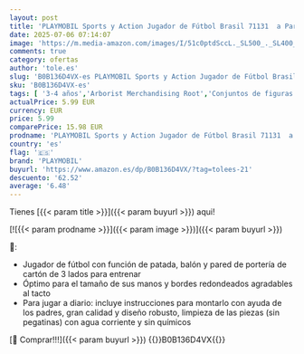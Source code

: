 ```yaml
---
layout: post
title: 'PLAYMOBIL Sports y Action Jugador de Fútbol Brasil 71131  a Partir de 5 años'
date: 2025-07-06 07:14:07
image: 'https://m.media-amazon.com/images/I/51c0ptdSccL._SL500_._SL400_.jpg'
comments: true
category: ofertas
author: 'tole.es'
slug: 'B0B136D4VX-es PLAYMOBIL Sports y Action Jugador de Fútbol Brasil 71131 a...'
sku: 'B0B136D4VX-es'
tags: [ '3-4 años','Arborist Merchandising Root','Conjuntos de figuras de juguete','Juguetes','Juguetes y juegos','Muñecos y figuras','Self Service','Special Features Stores','b6d17eda-2c26-45ed-a098-453a9f96e839_0','b6d17eda-2c26-45ed-a098-453a9f96e839_1801','playmobil','🇪🇸', ]
actualPrice: 5.99 EUR
currency: EUR
price: 5.99
comparePrice: 15.98 EUR
prodname: 'PLAYMOBIL Sports y Action Jugador de Fútbol Brasil 71131  a Partir de 5 años'
country: 'es'
flag: '🇪🇸'
brand: 'PLAYMOBIL'
buyurl: 'https://www.amazon.es/dp/B0B136D4VX/?tag=tolees-21'
descuento: '62.52'
average: '6.48'
---
```


Tienes [{{< param title >}}]({{< param buyurl >}}) aqui!

[![{{< param prodname >}}]({{< param image >}})]({{< param buyurl >}})

🔎:

- Jugador de fútbol con función de patada, balón y pared de portería de cartón de 3 lados para entrenar
- Óptimo para el tamaño de sus manos y bordes redondeados agradables al tacto
- Para jugar a diario: incluye instrucciones para montarlo con ayuda de los padres, gran calidad y diseño robusto, limpieza de las piezas (sin pegatinas) con agua corriente y sin químicos

[🛒 Comprar!!!]({{< param buyurl >}})
{{<world>}}B0B136D4VX{{</world>}}
